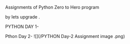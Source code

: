 Assignments of Python Zero to Hero program



by lets upgrade .



PYTHON DAY 1-

Pthon Day 2-
![](/PYTHON Day-2 Assignment image .png)
